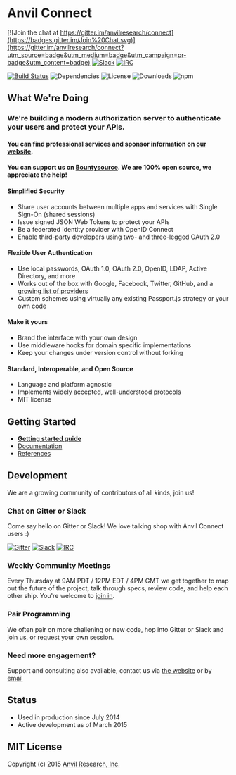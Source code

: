 # Anvil Connect

[![Join the chat at https://gitter.im/anvilresearch/connect](https://badges.gitter.im/Join%20Chat.svg)](https://gitter.im/anvilresearch/connect?utm_source=badge&utm_medium=badge&utm_campaign=pr-badge&utm_content=badge) [![Slack](http://slackin.anvil.io/badge.svg)](http://slackin.anvil.io/)
[![IRC](https://img.shields.io/badge/Slack-IRC-green.svg)](https://anvilresearch.slack.com/account/gateways)

[![Build Status](https://travis-ci.org/anvilresearch/connect.svg?branch=master)](https://travis-ci.org/anvilresearch/connect)
![Dependencies](https://img.shields.io/david/anvilresearch/connect.svg) ![License](https://img.shields.io/github/license/anvilresearch/connect.svg) ![Downloads](https://img.shields.io/npm/dm/anvil-connect.svg)
![npm](https://img.shields.io/npm/v/anvil-connect.svg)

## What We're Doing
### We're building a modern authorization server to authenticate your users and protect your APIs.

#### You can find professional services and sponsor information on [our website](http://anvil.io).

#### You can support us on [Bountysource](https://salt.bountysource.com/teams/anvilresearch). We are 100% open source, we appreciate the help!

#### Simplified Security
- Share user accounts between multiple apps and services with Single Sign-On (shared sessions)
- Issue signed JSON Web Tokens to protect your APIs
- Be a federated identity provider with OpenID Connect
- Enable third-party developers using two- and three-legged OAuth 2.0

#### Flexible User Authentication
- Use local passwords, OAuth 1.0, OAuth 2.0, OpenID, LDAP, Active Directory, and more
- Works out of the box with Google, Facebook, Twitter, GitHub, and a [growing list of providers](https://github.com/christiansmith/anvil-connect/tree/master/providers)
- Custom schemes using virtually any existing Passport.js strategy or your own code

#### Make it yours
- Brand the interface with your own design
- Use middleware hooks for domain specific implementations
- Keep your changes under version control without forking

#### Standard, Interoperable, and Open Source
- Language and platform agnostic
- Implements widely accepted, well-understood protocols
- MIT license



## Getting Started

* **[Getting started guide](https://github.com/anvilresearch/connect-docs/tree/master/getting-started.md)**
* [Documentation](https://github.com/anvilresearch/connect-docs)
* [References](https://github.com/anvilresearch/connect/wiki/References)


## Development

We are a growing community of contributors of all kinds, join us!

### Chat on Gitter or Slack

Come say hello on Gitter or Slack! We love talking shop with Anvil Connect users :)

[![Gitter](https://badges.gitter.im/anvilresearch/connect.svg)](https://gitter.im/anvilresearch/connect) [![Slack](http://slackin.anvil.io/badge.svg)](http://slackin.anvil.io/)
[![IRC](https://img.shields.io/badge/Slack-IRC-green.svg)](https://anvilresearch.slack.com/account/gateways)

### Weekly Community Meetings

Every Thursday at 9AM PDT / 12PM EDT / 4PM GMT we get together to map out the future of the project, talk through specs, review code, and help each other ship. You're welcome to [join in](https://github.com/anvilresearch/connect/wiki/Weekly-Community-Hangouts-and-Meeting-Notes).

### Pair Programming

We often pair on more challening or new code, hop into Gitter or Slack and join us, or request your own session.

### Need more engagement?

Support and consulting also available, contact us via [the website](http://anvil.io) or by [email](mailto:contact@anvil.io)


## Status

- Used in production since July 2014
- Active development as of March 2015


## MIT License

Copyright (c) 2015 [Anvil Research, Inc.](http://anvil.io)

